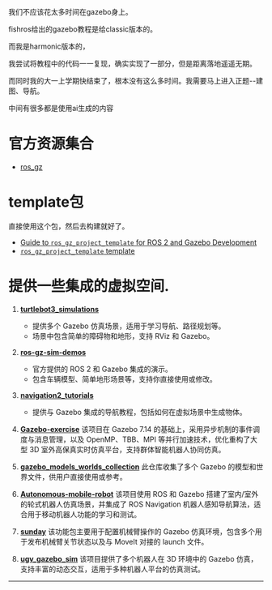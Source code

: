 我们不应该花太多时间在gazebo身上。



fishros给出的gazebo教程是给classic版本的。

而我是harmonic版本的，



我尝试将教程中的代码一一复现，确实实现了一部分，但是距离落地遥遥无期。

而同时我的大一上学期快结束了，根本没有这么多时间。我需要马上进入正题--建图、导航。





中间有很多都是使用ai生成的内容

# 官方资源集合

- [ros_gz](https://github.com/gazebosim/ros_gz)

#  template包

直接使用这个包，然后去构建就好了。

- [Guide to `ros_gz_project_template` for ROS 2 and Gazebo Development](https://gazebosim.org/docs/harmonic/ros_gz_project_template_guide/)
- [`ros_gz_project_template` template](https://github.com/gazebosim/ros_gz_project_template) 

# 提供一些集成的虚拟空间.

1. **[turtlebot3_simulations](https://github.com/ROBOTIS-GIT/turtlebot3_simulations)**
   - 提供多个 Gazebo 仿真场景，适用于学习导航、路径规划等。
   - 场景中包含简单的障碍物和地形，支持 RViz 和 Gazebo。
2. **[ros-gz-sim-demos](https://github.com/gazebosim/ros_gz/tree/ros2/ros_gz_sim_demos)**
   - 官方提供的 ROS 2 和 Gazebo 集成的演示。
   - 包含车辆模型、简单地形场景等，支持你直接使用或修改。
3. **[navigation2_tutorials](https://github.com/ros-planning/navigation2_tutorials)**
   - 提供与 Gazebo 集成的导航教程，包括如何在虚拟场景中生成物体。



1. **[Gazebo-exercise](https://github.com/zcl2016/Gazebo-exercise)**
    该项目在 Gazebo 7.14 的基础上，采用异步机制的事件调度与消息管理，以及 OpenMP、TBB、MPI 等并行加速技术，优化重构了大型 3D 室外高保真实时仿真平台，支持群体智能机器人协同仿真。
2. **[gazebo_models_worlds_collection](https://github.com/leonhartyao/gazebo_models_worlds_collection)**
    此仓库收集了多个 Gazebo 的模型和世界文件，供用户直接使用或参考。
3. **[Autonomous-mobile-robot](https://github.com/TJUUAVLaboratory/Autonomous-mobile-robot)**
    该项目使用 ROS 和 Gazebo 搭建了室内/室外的轮式机器人仿真场景，并集成了 ROS Navigation 机器人感知导航算法，适合用于移动机器人功能的学习和测试。
4. **[sunday](https://github.com/Lord-Z/sunday)**
    该功能包主要用于配置机械臂操作的 Gazebo 仿真环境，包含多个用于发布机械臂关节状态以及与 MoveIt 对接的 launch 文件。
5. **[ugv_gazebo_sim](https://github.com/agilexrobotics/ugv_gazebo_sim)**
    该项目提供了多个机器人在 3D 环境中的 Gazebo 仿真，支持丰富的动态交互，适用于多种机器人平台的仿真测试。

------



